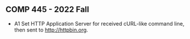 ## COMP 445 - 2022 Fall

- A1 Set HTTP Application Server for received cURL-like command line, then sent to http://httpbin.org.
